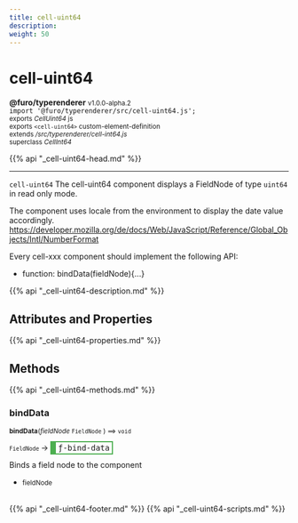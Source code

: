 ```yaml
---
title: cell-uint64
description: 
weight: 50
---
```


# cell-uint64
**@furo/typerenderer** <small>v1.0.0-alpha.2</small>
<br>`import '@furo/typerenderer/src/cell-uint64.js';`<small>
<br>exports *CellUint64* js
<br>exports `<cell-uint64>` custom-element-definition
<br>extends */src/typerenderer/cell-int64.js*
<br>superclass *CellInt64*</small>

{{% api "_cell-uint64-head.md" %}}

****

`cell-uint64`
The cell-uint64 component displays a FieldNode of type `uint64` in read only mode.

The component uses locale from the environment to display the date value accordingly.
https://developer.mozilla.org/de/docs/Web/JavaScript/Reference/Global_Objects/Intl/NumberFormat

Every cell-xxx component should implement the following API:
- function: bindData(fieldNode){...}

{{% api "_cell-uint64-description.md" %}}


## Attributes and Properties
{{% api "_cell-uint64-properties.md" %}}






## Methods
{{% api "_cell-uint64-methods.md" %}}


### **bindData**
<small>**bindData**(*fieldNode* `FieldNode` ) ⟹ `void`</small>

<small>`FieldNode` </small> →
<span  style="border-width:2px 2px 2px 10px; border-style: solid;border-color:  rgb(76, 175, 80);font-family:monospace; padding:2px 4px;">ƒ-bind-data</span>

Binds a field node to the component

- <small>fieldNode </small>
<br><br>






{{% api "_cell-uint64-footer.md" %}}
{{% api "_cell-uint64-scripts.md" %}}
